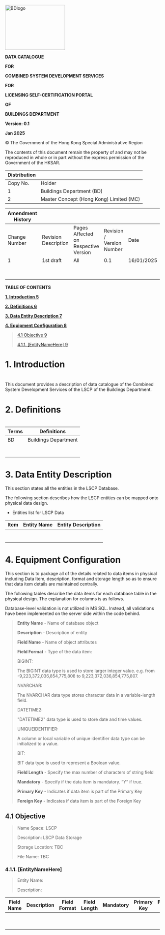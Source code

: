 <img src="media/image1.jpg" style="width:2.03125in;height:1.52083in"
alt="BDlogo" />

**<span class="smallcaps">DATA CATALOGUE</span>**

**<span class="smallcaps">FOR</span>**

**<span class="smallcaps">COMBINED SYSTEM DEVELOPMENT SERVICES</span>**

**<span class="smallcaps">FOR</span>**

**<span class="smallcaps">LICENSING SELF-CERTIFICATION PORTAL</span>**

**<span class="smallcaps">OF</span>**

**<span class="smallcaps">BUILDINGS DEPARTMENT</span>**

**Version: 0.1**

**Jan 2025**

© The Government of the Hong Kong Special Administrative Region

The contents of this document remain the property of and may not be
reproduced in whole or in part without the express permission of the
Government of the HKSAR.

| **Distribution** |                                         |
|------------------|-----------------------------------------|
| Copy No.         | Holder                                  |
| 1                | Buildings Department (BD)               |
| 2                | Master Concept (Hong Kong) Limited (MC) |

| **Amendment History** |                      |                                      |                           |            |                    |
|------------|------------|------------|------------|------------|------------|
| Change Number         | Revision Description | Pages Affected on Respective Version | Revision / Version Number | Date       | Approval Reference |
| 1                     | 1st draft            | All                                  | 0.1                       | 16/01/2025 |                    |
|                       |                      |                                      |                           |            |                    |
|                       |                      |                                      |                           |            |                    |
|                       |                      |                                      |                           |            |                    |
|                       |                      |                                      |                           |            |                    |
|                       |                      |                                      |                           |            |                    |
|                       |                      |                                      |                           |            |                    |
|                       |                      |                                      |                           |            |                    |
|                       |                      |                                      |                           |            |                    |

**TABLE OF CONTENTS**

[**1. Introduction 5**](#introduction)

[**2. Definitions 6**](#definitions)

[**3. Data Entity Description 7**](#data-entity-description)

[**4. Equipment Configuration 8**](#equipment-configuration)

> [4.1 Objective 9](#objective)
>
> [4.1.1. \[EntityNameHere\] 9](#entitynamehere)

# 1. Introduction

# 

This document provides a description of data catalogue of the Combined
System Development Services of the LSCP of the Buildings Department.

# 2. Definitions

# 

| Terms | Definitions          |
|-------|----------------------|
| BD    | Buildings Department |
|       |                      |
|       |                      |
|       |                      |
|       |                      |
|       |                      |
|       |                      |
|       |                      |

# 3. Data Entity Description

This section states all the entities in the LSCP Database.

The following section describes how the LSCP entities can be mapped onto
physical data design.

-   Entities list for LSCP Data

| **Item** | **Entity Name** | **Entity Description** |
|----------|-----------------|------------------------|
|          |                 |                        |
|          |                 |                        |
|          |                 |                        |
|          |                 |                        |
|          |                 |                        |
|          |                 |                        |
|          |                 |                        |

# 

# 4. Equipment Configuration

This section is to package all of the details related to data items in
physical including Data Item, description, format and storage length so
as to ensure that data item details are maintained centrally.

The following tables describe the data items for each database table in
the physical design. The explanation for columns is as follows.

Database-level validation is not utilized in MS SQL. Instead, all
validations have been implemented on the server side within the code
behind.

> **Entity Name** - Name of database object
>
> **Description** - Description of entity
>
> **Field Name** - Name of object attributes
>
> **Field Format** - Type of the data item:
>
> BIGINT:
>
> The BIGINT data type is used to store larger integer value. e.g. from
> -9,223,372,036,854,775,808 to 9,223,372,036,854,775,807.  
>   
> NVARCHAR:
>
> The NVARCHAR data type stores character data in a variable-length
> field.  
>   
> DATETIME2:
>
> "DATETIME2" data type is used to store date and time values.
>
> UNIQUEIDENTIFIER:
>
> A column or local variable of unique identifier data type can be
> initialized to a value.
>
> BIT:
>
> BIT data type is used to represent a Boolean value.
>
> **Field Length** - Specify the max number of characters of string
> field
>
> **Mandatory** - Specify if the data item is mandatory. “Y” if true.
>
> **Primary Key** - Indicates if data item is part of the Primary Key
>
> **Foreign Key** - Indicates if data item is part of the Foreign Key

## 

## 4.1 Objective

> Name Space: LSCP
>
> Description: LSCP Data Storage
>
> Storage Location: TBC
>
> File Name: TBC

### 4.1.1. \[EntityNameHere\]

> Entity Name:
>
> Description:

| **Field Name** | **Description** | **Field Format** | **Field Length** | **Mandatory** | **Primary Key** | **Foreign Key** |
|---------------|-----------|----------|----------|-----------|----------|---------|
|                |                 |                  |                  |               |                 |                 |
|                |                 |                  |                  |               |                 |                 |
|                |                 |                  |                  |               |                 |                 |
|                |                 |                  |                  |               |                 |                 |
|                |                 |                  |                  |               |                 |                 |
|                |                 |                  |                  |               |                 |                 |
|                |                 |                  |                  |               |                 |                 |
|                |                 |                  |                  |               |                 |                 |
|                |                 |                  |                  |               |                 |                 |

## 
